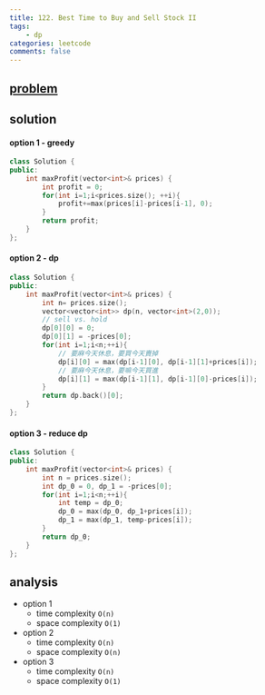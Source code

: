 ```yaml
---
title: 122. Best Time to Buy and Sell Stock II
tags:  
    - dp
categories: leetcode
comments: false
---
```


## [problem](https://leetcode.com/problems/)


## solution
#### option 1 - greedy
```c++
class Solution {
public:
    int maxProfit(vector<int>& prices) {
        int profit = 0;
        for(int i=1;i<prices.size(); ++i){
            profit+=max(prices[i]-prices[i-1], 0);
        }
        return profit;
    }
};
```

#### option 2 - dp
```c++
class Solution {
public:
    int maxProfit(vector<int>& prices) {
        int n= prices.size();
        vector<vector<int>> dp(n, vector<int>(2,0));
        // sell vs. hold
        dp[0][0] = 0;
        dp[0][1] = -prices[0];
        for(int i=1;i<n;++i){
            // 要麻今天休息，要買今天賣掉
            dp[i][0] = max(dp[i-1][0], dp[i-1][1]+prices[i]);
            // 要麻今天休息，要嘛今天買進
            dp[i][1] = max(dp[i-1][1], dp[i-1][0]-prices[i]);
        }
        return dp.back()[0];
    }
};
```
#### option 3 - reduce dp
```c++
class Solution {
public:
    int maxProfit(vector<int>& prices) {
        int n = prices.size();
        int dp_0 = 0, dp_1 = -prices[0];
        for(int i=1;i<n;++i){
            int temp = dp_0;
            dp_0 = max(dp_0, dp_1+prices[i]);
            dp_1 = max(dp_1, temp-prices[i]);
        }
        return dp_0;
    }
};
```
## analysis 
- option 1
    - time complexity `O(n)`
    - space complexity `O(1)`
- option 2
    - time complexity `O(n)`
    - space complexity `O(n)`
- option 3
    - time complexity `O(n)`
    - space complexity `O(1)`
    


